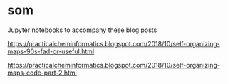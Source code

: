 # som
Jupyter notebooks to accompany these blog posts

https://practicalcheminformatics.blogspot.com/2018/10/self-organizing-maps-90s-fad-or-useful.html

https://practicalcheminformatics.blogspot.com/2018/10/self-organizing-maps-code-part-2.html

